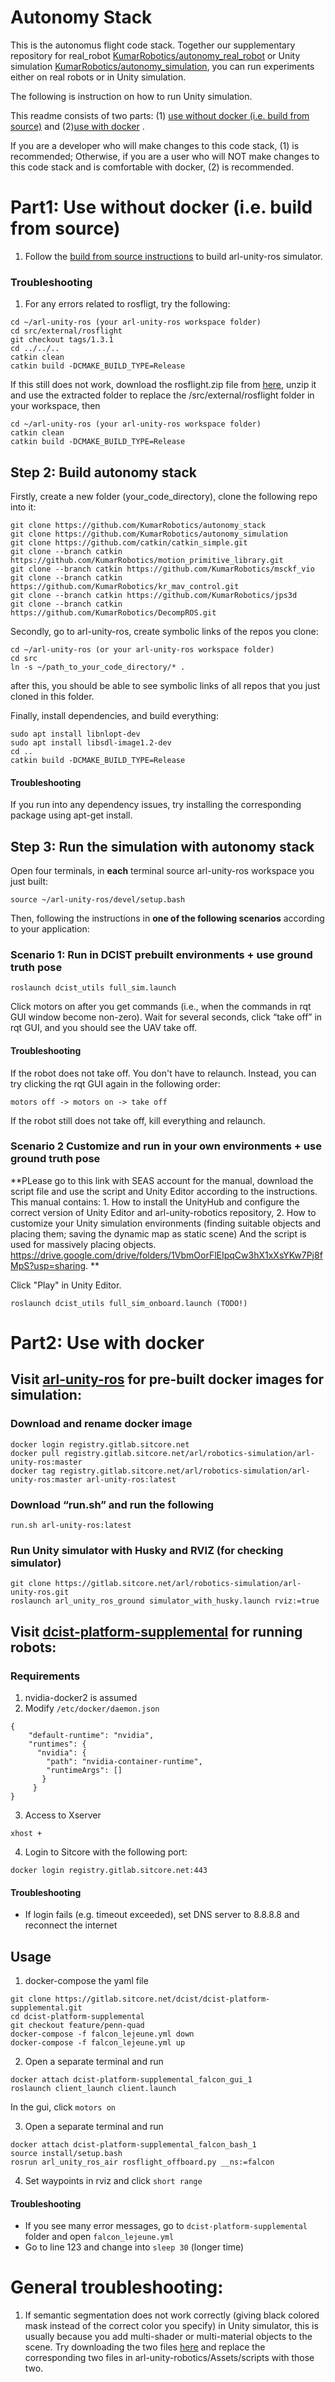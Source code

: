 # Autonomy Stack

This is the autonomus flight code stack. Together our supplementary repository for real_robot [KumarRobotics/autonomy_real_robot](https://github.com/KumarRobotics/autonomy_real_robot) or Unity simulation [KumarRobotics/autonomy_simulation](https://github.com/KumarRobotics/autonomy_simulation), you can run experiments either on real robots or in Unity simulation. 

The following is instruction on how to run Unity simulation.

This readme consists of two parts: (1) [use without docker (i.e. build from source)](https://github.com/KumarRobotics/autonomy_stack/blob/update_docs/README.md#part1-use-without-docker-ie-build-from-source) and (2)[use with docker](https://github.com/KumarRobotics/autonomy_stack/blob/update_docs/README.md#part2-use-with-docker) .

If you are a developer who will make changes to this code stack, (1) is recommended; Otherwise, if you are a user who will NOT make changes to this code stack and is comfortable with docker, (2) is recommended.


# Part1: Use without docker (i.e. build from source)
1. Follow the [build from source instructions](https://gitlab.sitcore.net/arl/robotics-simulation/arl-unity-ros#building-from-source) to build arl-unity-ros simulator.
### Troubleshooting
1. For any errors related to rosfligt, try the following:
```
cd ~/arl-unity-ros (your arl-unity-ros workspace folder)
cd src/external/rosflight
git checkout tags/1.3.1
cd ../../..
catkin clean
catkin build -DCMAKE_BUILD_TYPE=Release 
```
If this still does not work, download the rosflight.zip file from [here](https://drive.google.com/drive/folders/1pbBVoYd5NfYJhfe-Of0q2kD70HWSEeNK?usp=sharing), unzip it and use the extracted folder to replace the /src/external/rosflight folder in your workspace, then
```
cd ~/arl-unity-ros (your arl-unity-ros workspace folder)
catkin clean
catkin build -DCMAKE_BUILD_TYPE=Release 
```


## Step 2: Build autonomy stack

Firstly, create a new folder (your_code_directory), clone the following repo into it:
```
git clone https://github.com/KumarRobotics/autonomy_stack
git clone https://github.com/KumarRobotics/autonomy_simulation
git clone https://github.com/catkin/catkin_simple.git
git clone --branch catkin https://github.com/KumarRobotics/motion_primitive_library.git
git clone --branch catkin https://github.com/KumarRobotics/msckf_vio
git clone --branch catkin https://github.com/KumarRobotics/kr_mav_control.git
git clone --branch catkin https://github.com/KumarRobotics/jps3d
git clone --branch catkin https://github.com/KumarRobotics/DecompROS.git
```

Secondly, go to arl-unity-ros, create symbolic links of the repos you clone:
```
cd ~/arl-unity-ros (or your arl-unity-ros workspace folder)
cd src
ln -s ~/path_to_your_code_directory/* .
```
after this, you should be able to see symbolic links of all repos that you just cloned in this folder.

Finally, install dependencies, and build everything:
```
sudo apt install libnlopt-dev
sudo apt install libsdl-image1.2-dev
cd ..
catkin build -DCMAKE_BUILD_TYPE=Release 
```

#### Troubleshooting
If you run into any dependency issues, try installing the corresponding package using apt-get install.

## Step 3: Run the simulation with autonomy stack
Open four terminals, in **each** terminal source arl-unity-ros workspace you just built:
```
source ~/arl-unity-ros/devel/setup.bash
```

Then, following the instructions in **one of the following scenarios** according to your application:

### Scenario 1: Run in DCIST prebuilt environments + use ground truth pose
```
roslaunch dcist_utils full_sim.launch
```
Click motors on after you get commands (i.e., when the commands in rqt GUI window become non-zero).
Wait for several seconds, click “take off” in rqt GUI, and you should see the UAV take off. 

#### Troubleshooting
If the robot does not take off. You don't have to relaunch. Instead, you can try clicking the rqt GUI again in the following order:
```
motors off -> motors on -> take off
```
If the robot still does not take off, kill everything and relaunch.


### Scenario 2 Customize and run in your own environments + use ground truth pose
**PLease go to this link with SEAS account for the manual, download the script file and use the script and Unity Editor according to the instructions. This manual contains: 1. How to install the UnityHub and configure the correct version of Unity Editor and arl-unity-robotics repository, 2. How to customize your Unity simulation environments (finding suitable objects and placing them; saving the dynamic map as static scene) And the script is used for massively placing objects.
https://drive.google.com/drive/folders/1VbmOorFlEIpqCw3hX1xXsYKw7Pj8fMpS?usp=sharing. **

Click "Play" in Unity Editor.

```
roslaunch dcist_utils full_sim_onboard.launch (TODO!)
```



# Part2: Use with docker

## Visit [arl-unity-ros](https://gitlab.sitcore.net/arl/robotics-simulation/arl-unity-ros) for pre-built docker images for simulation:

### Download and rename docker image
```
docker login registry.gitlab.sitcore.net
docker pull registry.gitlab.sitcore.net/arl/robotics-simulation/arl-unity-ros:master
docker tag registry.gitlab.sitcore.net/arl/robotics-simulation/arl-unity-ros:master arl-unity-ros:latest
```

### Download “run.sh” and run the following
```
run.sh arl-unity-ros:latest
```

### Run Unity simulator with Husky and RVIZ (for checking simulator)
```
git clone https://gitlab.sitcore.net/arl/robotics-simulation/arl-unity-ros.git
roslaunch arl_unity_ros_ground simulator_with_husky.launch rviz:=true
```

## Visit [dcist-platform-supplemental](https://gitlab.sitcore.net/dcist/dcist-platform-supplemental) for running robots:

### Requirements
1. nvidia-docker2 is assumed
2. Modify `/etc/docker/daemon.json`
```
{
    "default-runtime": "nvidia",
    "runtimes": {
      "nvidia": {
        "path": "nvidia-container-runtime",
        "runtimeArgs": []
       }
     }
}
```
3. Access to Xserver
```
xhost +
```
4. Login to Sitcore with the following port:
```
docker login registry.gitlab.sitcore.net:443
```
#### Troubleshooting 
* If login fails (e.g. timeout exceeded), set DNS server to 8.8.8.8 and reconnect the internet

## Usage
1. docker-compose the yaml file
```
git clone https://gitlab.sitcore.net/dcist/dcist-platform-supplemental.git
cd dcist-platform-supplemental
git checkout feature/penn-quad
docker-compose -f falcon_lejeune.yml down
docker-compose -f falcon_lejeune.yml up
```

2. Open a separate terminal and run 
```
docker attach dcist-platform-supplemental_falcon_gui_1 
roslaunch client_launch client.launch 
```
In the gui, click `motors on`

3. Open a separate terminal and run 
```
docker attach dcist-platform-supplemental_falcon_bash_1 
source install/setup.bash 
rosrun arl_unity_ros_air rosflight_offboard.py __ns:=falcon
```
4. Set waypoints in rviz and click `short range`

#### Troubleshooting 
* If you see many error messages, go to `dcist-platform-supplemental` folder and open `falcon_lejeune.yml`
* Go to line 123 and change into `sleep 30` (longer time)



# General troubleshooting:
1. If semantic segmentation does not work correctly (giving black colored mask instead of the correct color you specify) in Unity simulator, this is usually because you add multi-shader or multi-material objects to the scene. Try downloading the two files [here](https://drive.google.com/drive/folders/1Rp1OCEIkL-VwSSPR4qVG91J4yWGqYDOD?usp=sharing) and replace the corresponding two files in arl-unity-robotics/Assets/scripts with those two.


